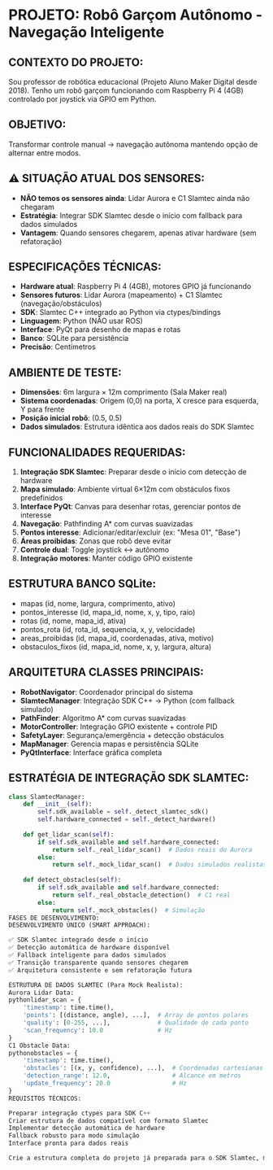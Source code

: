 # PROJETO: Robô Garçom Autônomo - Navegação Inteligente

## CONTEXTO DO PROJETO:
Sou professor de robótica educacional (Projeto Aluno Maker Digital desde 2018). 
Tenho um robô garçom funcionando com Raspberry Pi 4 (4GB) controlado por joystick via GPIO em Python.

## OBJETIVO:
Transformar controle manual → navegação autônoma mantendo opção de alternar entre modos.

## ⚠️ SITUAÇÃO ATUAL DOS SENSORES:
- **NÃO temos os sensores ainda**: Lidar Aurora e C1 Slamtec ainda não chegaram
- **Estratégia**: Integrar SDK Slamtec desde o início com fallback para dados simulados
- **Vantagem**: Quando sensores chegarem, apenas ativar hardware (sem refatoração)

## ESPECIFICAÇÕES TÉCNICAS:
- **Hardware atual**: Raspberry Pi 4 (4GB), motores GPIO já funcionando
- **Sensores futuros**: Lidar Aurora (mapeamento) + C1 Slamtec (navegação/obstáculos)
- **SDK**: Slamtec C++ integrado ao Python via ctypes/bindings
- **Linguagem**: Python (NÃO usar ROS)
- **Interface**: PyQt para desenho de mapas e rotas
- **Banco**: SQLite para persistência
- **Precisão**: Centímetros

## AMBIENTE DE TESTE:
- **Dimensões**: 6m largura × 12m comprimento (Sala Maker real)
- **Sistema coordenadas**: Origem (0,0) na porta, X cresce para esquerda, Y para frente
- **Posição inicial robô**: (0.5, 0.5)
- **Dados simulados**: Estrutura idêntica aos dados reais do SDK Slamtec

## FUNCIONALIDADES REQUERIDAS:
1. **Integração SDK Slamtec**: Preparar desde o início com detecção de hardware
2. **Mapa simulado**: Ambiente virtual 6×12m com obstáculos fixos predefinidos
3. **Interface PyQt**: Canvas para desenhar rotas, gerenciar pontos de interesse
4. **Navegação**: Pathfinding A* com curvas suavizadas
5. **Pontos interesse**: Adicionar/editar/excluir (ex: "Mesa 01", "Base")
6. **Áreas proibidas**: Zonas que robô deve evitar
7. **Controle dual**: Toggle joystick ↔ autônomo
8. **Integração motores**: Manter código GPIO existente

## ESTRUTURA BANCO SQLite:
- mapas (id, nome, largura, comprimento, ativo)
- pontos_interesse (id, mapa_id, nome, x, y, tipo, raio)
- rotas (id, nome, mapa_id, ativa)
- pontos_rota (id, rota_id, sequencia, x, y, velocidade)
- areas_proibidas (id, mapa_id, coordenadas, ativa, motivo)
- obstaculos_fixos (id, mapa_id, nome, x, y, largura, altura)

## ARQUITETURA CLASSES PRINCIPAIS:
- **RobotNavigator**: Coordenador principal do sistema
- **SlamtecManager**: Integração SDK C++ → Python (com fallback simulado)
- **PathFinder**: Algoritmo A* com curvas suavizadas
- **MotorController**: Integração GPIO existente + controle PID
- **SafetyLayer**: Segurança/emergência + detecção obstáculos
- **MapManager**: Gerencia mapas e persistência SQLite
- **PyQtInterface**: Interface gráfica completa

## ESTRATÉGIA DE INTEGRAÇÃO SDK SLAMTEC:
```python
class SlamtecManager:
    def __init__(self):
        self.sdk_available = self._detect_slamtec_sdk()
        self.hardware_connected = self._detect_hardware()
    
    def get_lidar_scan(self):
        if self.sdk_available and self.hardware_connected:
            return self._real_lidar_scan()  # Dados reais do Aurora
        else:
            return self._mock_lidar_scan()  # Dados simulados realistas
    
    def detect_obstacles(self):
        if self.sdk_available and self.hardware_connected:
            return self._real_obstacle_detection()  # C1 real
        else:
            return self._mock_obstacles()  # Simulação
FASES DE DESENVOLVIMENTO:
DESENVOLVIMENTO ÚNICO (SMART APPROACH):

✅ SDK Slamtec integrado desde o início
✅ Detecção automática de hardware disponível
✅ Fallback inteligente para dados simulados
✅ Transição transparente quando sensores chegarem
✅ Arquitetura consistente e sem refatoração futura

ESTRUTURA DE DADOS SLAMTEC (Para Mock Realista):
Aurora Lidar Data:
pythonlidar_scan = {
    'timestamp': time.time(),
    'points': [(distance, angle), ...],  # Array de pontos polares
    'quality': [0-255, ...],             # Qualidade de cada ponto
    'scan_frequency': 10.0               # Hz
}
C1 Obstacle Data:
pythonobstacles = {
    'timestamp': time.time(),
    'obstacles': [(x, y, confidence), ...],  # Coordenadas cartesianas
    'detection_range': 12.0,                 # Alcance em metros
    'update_frequency': 20.0                 # Hz
}
REQUISITOS TÉCNICOS:

Preparar integração ctypes para SDK C++
Criar estrutura de dados compatível com formato Slamtec
Implementar detecção automática de hardware
Fallback robusto para modo simulação
Interface pronta para dados reais

Crie a estrutura completa do projeto já preparada para o SDK Slamtec, mas funcionando perfeitamente em modo simulado até os sensores chegarem.
